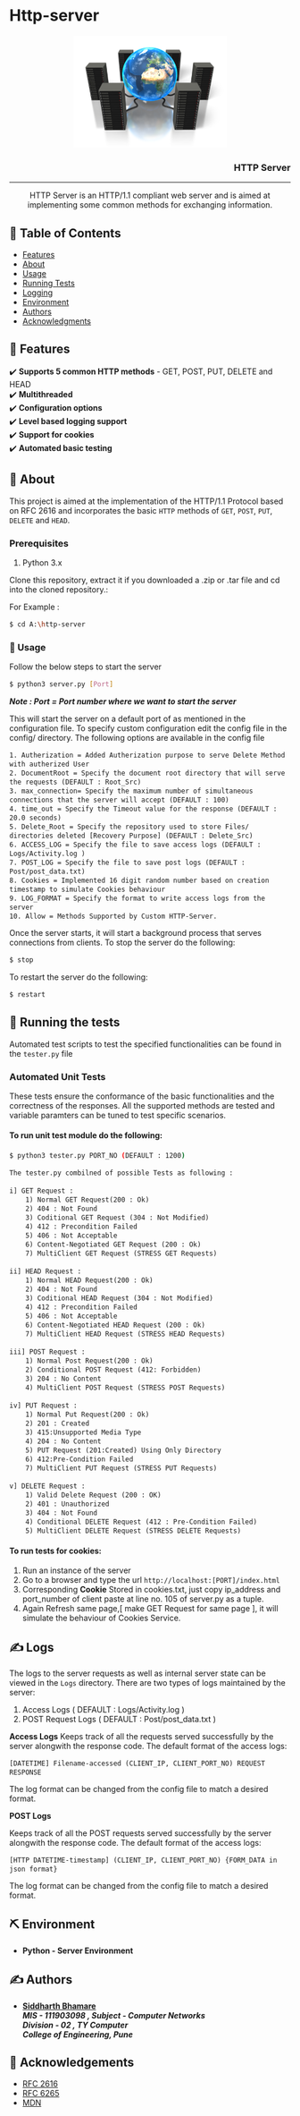 # Http-server

<p align="center">
 <img width=275px height=200px src="logo.png" alt="Project logo"></a>
</p>

<h3 align="right">HTTP Server</h3>

<div align="center">

</div>

---

<p align="center"> HTTP Server is an HTTP/1.1 compliant web server and is aimed at implementing some common methods for exchanging information.
    <br> 
</p>

## 📝 Table of Contents

- [Features](#features)
- [About](#about)
- [Usage](#usage)
- [Running Tests](#tests)
- [Logging](#log)
- [Environment](#built_using)
- [Authors](#authors)
- [Acknowledgments](#acknowledgement)

## 🎯 Features <a name="features"></a>
:heavy_check_mark: __Supports 5 common HTTP methods__ - GET, POST, PUT, DELETE and HEAD <br>
:heavy_check_mark: __Multithreaded__ <br>
:heavy_check_mark: __Configuration options__ <br>
:heavy_check_mark: __Level based logging support__ <br>
:heavy_check_mark: __Support for cookies__ <br>
:heavy_check_mark: __Automated basic testing__ <br>

## 🧐 About <a name = "about"></a>

This project is aimed at the implementation of the HTTP/1.1 Protocol based on RFC 2616 and incorporates the basic `HTTP` methods of `GET`, `POST`, `PUT`, `DELETE` and `HEAD`.

### Prerequisites

1. Python 3.x

Clone this repository, extract it if you downloaded a .zip or .tar file and cd into the cloned repository.:

For Example :
```sh
$ cd A:\http-server
```

### 🏁 Usage <a name = "usage"></a>

Follow the below steps to start the server

```sh
$ python3 server.py [Port]
```
_**Note : Port = Port number where we want to start the server**_

This will start the server on a default port of as mentioned in the configuration file. To specify custom configuration edit the config file in the config/ directory. The following options are available in the config file

```
1. Autherization = Added Autherization purpose to serve Delete Method with autherized User 
2. DocumentRoot = Specify the document root directory that will serve the requests (DEFAULT : Root_Src)
3. max_connection= Specify the maximum number of simultaneous connections that the server will accept (DEFAULT : 100)
4. time_out = Specify the Timeout value for the response (DEFAULT : 20.0 seconds)
5. Delete_Root = Specify the repository used to store Files/ directories deleted [Recovery Purpose] (DEFAULT : Delete_Src)
6. ACCESS_LOG = Specify the file to save access logs (DEFAULT : Logs/Activity.log )
7. POST_LOG = Specify the file to save post logs (DEFAULT : Post/post_data.txt)
8. Cookies = Implemented 16 digit random number based on creation timestamp to simulate Cookies behaviour
9. LOG_FORMAT = Specify the format to write access logs from the server
10. Allow = Methods Supported by Custom HTTP-Server.

```

Once the server starts, it will start a background process that serves connections from clients.
To stop the server do the following:

```sh
$ stop
```

To restart the server do the following:

```sh
$ restart
```

## 🔧 Running the tests <a name = "tests"></a>

Automated test scripts to test the specified functionalities can be found in the `tester.py` file

### Automated Unit Tests

These tests ensure the conformance of the basic functionalities and the correctness of the responses. All the supported methods are tested and variable paramters can be tuned to test specific scenarios.

#### To run unit test module do the following:

```sh
$ python3 tester.py PORT_NO (DEFAULT : 1200)
```

```
The tester.py combilned of possible Tests as following :

i] GET Request :
    1) Normal GET Request(200 : Ok)
    2) 404 : Not Found
    3) Coditional GET Request (304 : Not Modified)
    4) 412 : Precondition Failed
    5) 406 : Not Acceptable
    6) Content-Negotiated GET Request (200 : Ok)
    7) MultiClient GET Request (STRESS GET Requests)

ii] HEAD Request :
    1) Normal HEAD Request(200 : Ok)
    2) 404 : Not Found
    3) Coditional HEAD Request (304 : Not Modified)
    4) 412 : Precondition Failed
    5) 406 : Not Acceptable
    6) Content-Negotiated HEAD Request (200 : Ok)
    7) MultiClient HEAD Request (STRESS HEAD Requests)

iii] POST Request :
    1) Normal Post Request(200 : Ok)
    2) Conditional POST Request (412: Forbidden) 
    3) 204 : No Content
    4) MultiClient POST Request (STRESS POST Requests)

iv] PUT Request :
    1) Normal Put Request(200 : Ok)
    2) 201 : Created
    3) 415:Unsupported Media Type
    4) 204 : No Content
    5) PUT Request (201:Created) Using Only Directory
    6) 412:Pre-Condition Failed
    7) MultiClient PUT Request (STRESS PUT Requests)

v] DELETE Request :
    1) Valid Delete Request (200 : OK)
    2) 401 : Unauthorized
    3) 404 : Not Found
    4) Conditional DELETE Request (412 : Pre-Condition Failed)
    5) MultiClient DELETE Request (STRESS DELETE Requests)
```

#### To run tests for cookies:

1. Run an instance of the server
2. Go to a browser and type the url `http://localhost:[PORT]/index.html`
3. Corresponding **Cookie** Stored in cookies.txt, just copy ip_address and port_number of client paste at line no. 105 of server.py as a tuple.
4. Again Refresh same page,[ make GET Request for same page ], it will simulate the behaviour of Cookies Service.



## ✍️ Logs <a name="log"></a>

The logs to the server requests as well as internal server state can be viewed in the `Logs` directory. There are two types of logs maintained by the server:

1. Access Logs ( DEFAULT : Logs/Activity.log )
2. POST Request Logs ( DEFAULT : Post/post_data.txt )

<b>Access Logs</b>
Keeps track of all the requests served successfully by the server alongwith the response code. The default format of the access logs:

```
[DATETIME] Filename-accessed (CLIENT_IP, CLIENT_PORT_NO) REQUEST RESPONSE 
```

The log format can be changed from the config file to match a desired format.


<b>POST Logs</b>

Keeps track of all the POST requests served successfully by the server alongwith the response code. The default format of the access logs:

```
[HTTP DATETIME-timestamp] (CLIENT_IP, CLIENT_PORT_NO) {FORM_DATA in json format}
```

The log format can be changed from the config file to match a desired format.


## ⛏️ Environment <a name = "built_using"></a>

- **Python - Server Environment**

## ✍️ Authors <a name = "authors"></a>

- [**Siddharth Bhamare**](https://github.com/SiddharthBhamare01)<br />
_**MIS - 111903098 , Subject - Computer Networks**_<br />
_**Division - 02 , TY Computer**_<br />
_**College of Engineering, Pune**_<br />


## 🎉 Acknowledgements <a name = "acknowledgement"></a>

- [RFC 2616](https://tools.ietf.org/html/rfc2616)
- [RFC 6265](https://tools.ietf.org/html/rfc6265)
- [MDN](https://developer.mozilla.org/en-US/docs/Web/HTTP)
